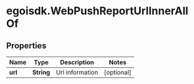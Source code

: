 # egoisdk.WebPushReportUrlInnerAllOf

## Properties

Name | Type | Description | Notes
------------ | ------------- | ------------- | -------------
**url** | **String** | Url information | [optional] 


